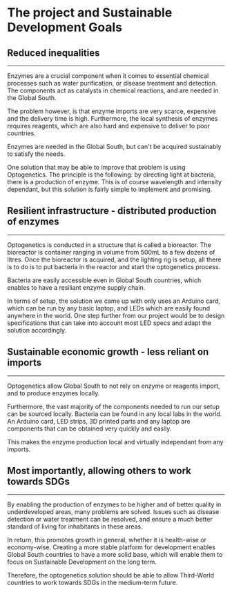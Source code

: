 # The project and Sustainable Development Goals


## Reduced inequalities
---
Enzymes are a crucial component when it comes to essential chemical processes such as water purification, or disease treatment and detection.
The components act as catalysts in chemical reactions, and are needed in the Global South.

The problem however, is that enzyme imports are very scarce, expensive and the delivery time is high. 
Furthermore, the local synthesis of enzymes requires reagents, which are also hard and expensive to deliver to poor countries.

Enzymes are needed in the Global South, but can't be acquired sustainably to satisfy the needs.

One solution that may be able to improve that problem is using Optogenetics.
The principle is the following: by directing light at bacteria, there is a production of enzyme. This is of course wavelength and intensity dependant, but this solution is fairly simple to implement and promising.


## Resilient infrastructure - distributed production of enzymes
---
Optogenetics is conducted in a structure that is called a bioreactor. The bioreactor is container ranging in volume from 500mL to a few dozens of litres.
Once the bioreactor is acquired, and the lighting rig is setup, all there is to do is to put bacteria in the reactor and start the optogenetics process. 

Bacteria are easily accessible even in Global South countries, which enables to have a resiliant enzyme supply chain.

In terms of setup, the solution we came up with only uses an Arduino card, which can be run by any basic laptop, and LEDs which are easily found anywhere in the world. One step further from our project would be to design specifications that can take into account most LED specs and adapt the solution accordingly.

## Sustainable economic growth - less reliant on imports
---
Optogenetics allow Global South to not rely on enzyme or reagents import, and to produce enzymes locally.

Furthermore, the vast majority of the components needed to run our setup can be sourced locally.
Bacteria can be found in any local labs in the world.
An Arduino card, LED strips, 3D printed parts and any laptop are components that can be obtained very quickly and easily.

This makes the enzyme production local and virtually independant from any imports.

## Most importantly, allowing others to work towards SDGs
---
By enabling the production of enzymes to be higher and of better quality in underdeveloped areas, many problems are solved.
Issues such as disease detection or water treatment can be resolved, and ensure a much better standard of living for inhabitants in these areas.

In return, this promotes growth in general, whether it is health-wise or economy-wise.
Creating a more stable platform for development enables Global South countries to have a more solid base, which will enable them to focus on Sustainable Development on the long term.

Therefore, the optogenetics solution should be able to allow Third-World countries to work towards SDGs in the medium-term future.

